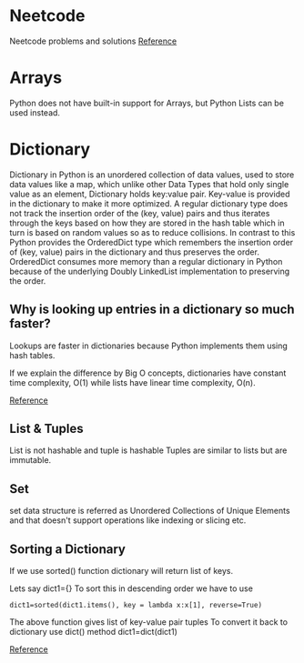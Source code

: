 # Neetcode
Neetcode problems and solutions
[Reference](https://www.w3schools.com/python/python_arrays.asp)

# Arrays
Python does not have built-in support for Arrays, but Python Lists can be used instead.

# Dictionary
Dictionary in Python is an unordered collection of data values, used to store data values like a map, which unlike other Data Types that hold only single value as an element, Dictionary holds key:value pair. Key-value is provided in the dictionary to make it more optimized. A regular dictionary type does not track the insertion order of the (key, value) pairs and thus iterates through the keys based on how they are stored in the hash table which in turn is based on random values so as to reduce collisions.
In contrast to this Python provides the OrderedDict type which remembers the insertion order of (key, value) pairs in the dictionary and thus preserves the order. OrderedDict consumes more memory than a regular dictionary in Python because of the underlying Doubly LinkedList implementation to preserving the order.

## Why is looking up entries in a dictionary so much faster?

Lookups are faster in dictionaries because Python implements them using hash tables.

If we explain the difference by Big O concepts, dictionaries have constant time complexity, O(1) while lists have linear time complexity, O(n).

[Reference](https://towardsdatascience.com/faster-lookups-in-python-1d7503e9cd38)

## List & Tuples
List is not hashable and tuple is hashable
Tuples are similar to lists but are immutable. 

## Set
set data structure is referred as Unordered Collections of Unique Elements and that doesn't support operations like indexing or slicing etc.

## Sorting a Dictionary 
If we use sorted() function dictionary will return list of keys.

Lets say dict1={}
To sort this in descending order we have to use 

```
dict1=sorted(dict1.items(), key = lambda x:x[1], reverse=True)
```
The above function gives list of key-value pair tuples 
To convert it back to dictionary use dict() method
dict1=dict(dict1)

[Reference](https://www.freecodecamp.org/news/sort-dictionary-by-value-in-python/)



